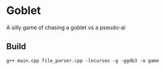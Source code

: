 # Goblet

A silly game of chasing a goblet vs a pseudo-ai

## Build


`g++ main.cpp file_parser.cpp -lncurses -g -ggdb3 -o game`

